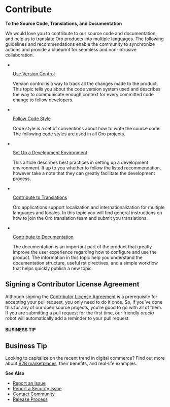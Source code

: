 <!-- meta: description = Guidelines and recommendations on contributing to the Oro application source code, documentation, and translation of the Oro products -->

<a id="contributing"></a>

# Contribute

**To the Source Code, Translations, and Documentation**

We would love you to contribute to our source code and documentation, and help us to translate Oro products into multiple languages. The following guidelines and recommendations enable the community to synchronize actions and provide a blueprint for seamless and non-intrusive collaboration.

<ul class="icons-list">
    <li>
        <div class="icon">
            <img src="../../_static/images/seo-and-web.svg" alt="" role="presentation">
        </div>
        <div class="items-body">
            <p class="first"><a class="reference internal" href="code-version-control#code-version-control"><span class="std std-ref">Use Version Control</span></a></p>
            <p>Version control is a way to track all the changes made to the product. This topic tells you about the code version system used and describes the way to communicate enough context for every committed code change to fellow developers.</p>
        </div>
    </li>
    <li>
        <div class="icon">
            <img src="../../_static/images/web.svg" alt="" role="presentation">
        </div>
        <div class="items-body">
            <p class="first"><a class="reference internal" href="code-style#doc-community-code-style"><span class="std std-ref">Follow Code Style</span></a></p>
            <p>Code style is a set of conventions about how to write the source code. The following code styles are used in all Oro projects.</p>
        </div>
    </li>
    <li>
        <div class="icon">
            <img src="../../_static/images/interface.svg" alt="" role="presentation">
        </div>
        <div class="items-body">
            <p class="first"><a class="reference internal" href="../../backend/setup/dev-environment/"><span class="std std-ref">Set Up a Development Environment</span></a></p>
            <p>This article describes best practices in setting up a development environment. It up to you
                whether to follow the listed recommendation, however take a note that they can greatly facilitate the development
                process.</p>
        </div>
    </li>
    <li>
        <div class="icon">
            <img src="../../_static/images/communication.svg" alt="" role="presentation">
        </div>
        <div class="items-body">
            <p class="first"><a class="reference internal" href="code-ui-translations#doc-community-ui-translations"><span class="std std-ref">Contribute to Translations</span></a></p>
            <p>Oro applications support localization and internationalization for multiple languages and locales. In this topic you will find general instructions on how to join the Oro translation team and submit you translations.</p>
        </div>
    </li>
    <li>
        <div class="icon">
            <img src="../../_static/images/business-and-finance.svg" alt="" role="presentation">
        </div>
        <div class="items-body">
            <p class="first"><a class="reference internal" href="documentation#documentation-standards"><span class="std std-ref">Contribute to Documentation</span></a></p>
            <p>The documentation is an important part of the product that greatly improve the user experience regarding how to configure and use the product. The information in this topic help you understand the documentation structure, useful rst directives, and a simple workflow that helps quickly publish a new topic.</p>
        </div>
    </li>
</ul>

<a id="contributing-cla"></a>

## Signing a Contributor License Agreement

Although signing the <a href="https://www.oroinc.com/orocommerce/contributor-license-agreement" target="_blank">Contributor License Agreement</a> is a prerequisite for accepting your pull request, you only need to do it once. So, if you’ve done this for any of our open source projects, you’re good to go with all of them. If you are submitting a pull request for the first time, our friendly *orocla* robot will automatically add a reminder to your pull request.

#### BUSINESS TIP
## Business Tip

Looking to capitalize on the recent trend in digital commerce? Find out more about <a href="https://oroinc.com/oromarketplace/b2b-marketplace/" target="_blank">B2B marketplaces</a>, their benefits, and real-life examples.

**See Also**

* [Report an Issue](../report-issues/code.md#doc-community-issue-report)
* [Report a Security Issue](../report-issues/security.md#reporting-security-issues)
* [Contact Community](../index.md#doc-community-contact-community)
* [Release Process](../release-process.md#doc-community-release)

<!-- Frontend -->
